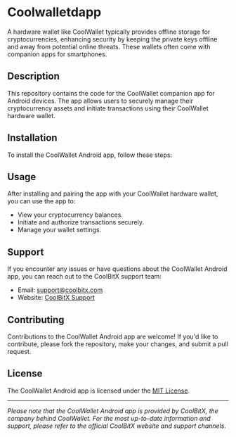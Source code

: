 # Coolwalletdapp

A hardware wallet like CoolWallet typically provides offline storage for cryptocurrencies, enhancing security by keeping the private keys offline and away from potential online threats. These wallets often come with companion apps for smartphones.

## Description

This repository contains the code for the CoolWallet companion app for Android devices. The app allows users to securely manage their cryptocurrency assets and initiate transactions using their CoolWallet hardware wallet.

## Installation

To install the CoolWallet Android app, follow these steps:



## Usage

After installing and pairing the app with your CoolWallet hardware wallet, you can use the app to:

- View your cryptocurrency balances.
- Initiate and authorize transactions securely.
- Manage your wallet settings.

## Support

If you encounter any issues or have questions about the CoolWallet Android app, you can reach out to the CoolBitX support team:

- Email: support@coolbitx.com
- Website: [CoolBitX Support](https://www.coolbitx.com/support/)

## Contributing

Contributions to the CoolWallet Android app are welcome! If you'd like to contribute, please fork the repository, make your changes, and submit a pull request.

## License

The CoolWallet Android app is licensed under the [MIT License](LICENSE).

---

*Please note that the CoolWallet Android app is provided by CoolBitX, the company behind CoolWallet. For the most up-to-date information and support, please refer to the official CoolBitX website and support channels.*
